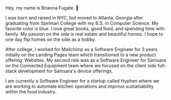 Hey, my name is Brianna Fugate. 👋

I was born and raised in NYC, but moved to Atlanta, Georgia after graduating from Spelman College with my B.S. in Computer Science. My favorite color is blue. I love great books, good food, and spending time with family. My passion on the side is real estate and beautiful homes. I hope to one day flip homes on the side as a hobby. 

After college, I worked for Mailchimp as a Software Engineer for 3 years initially on the Landing Pages team which transitioned to a new product offering: Websites. My second role was as a Software Engineer for Samsara on the Connected Equipment team where we focused on the client side full-stack development for Samsara's device offerings. 

I am currently a Software Engineer for a startup called Hyphen where we are working to automate kitchen operations and improve sustainability within the food industry. 
 

